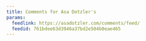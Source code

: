 ```yaml
---
title: Comments for Asa Dotzler's
params:
  feedlink: https://asadotzler.com/comments/feed/
  feedid: 761bdee63d3946a37bd2e504b0eae465
---
```

